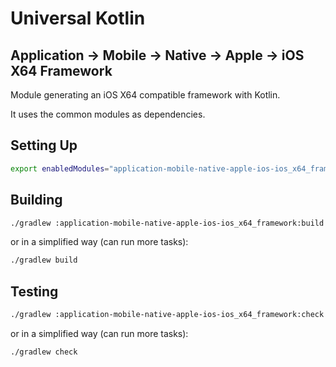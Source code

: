 # Universal Kotlin

## Application -> Mobile -> Native -> Apple -> iOS X64 Framework

Module generating an iOS X64 compatible framework with Kotlin.

It uses the common modules as dependencies.

<!--
## Screenshot

## Architecture

### Targets

### Source Sets
-->

## Setting Up

```bash
export enabledModules="application-mobile-native-apple-ios-ios_x64_framework"
```

## Building

```bash
./gradlew :application-mobile-native-apple-ios-ios_x64_framework:build
```

or in a simplified way (can run more tasks):

```bash
./gradlew build
```

## Testing

```bash
./gradlew :application-mobile-native-apple-ios-ios_x64_framework:check
```

or in a simplified way (can run more tasks):

```bash
./gradlew check
```

<!-- Fix documentation
## Running
-->
